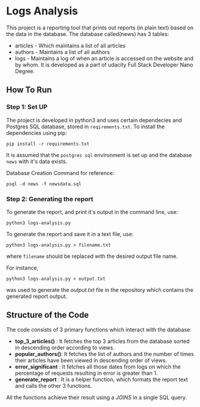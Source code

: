 # Logs Analysis
This project is a reporting tool that prints out reports (in plain text) based on the data in the database. The database called(news) has 3 tables:
* articles - Which maintains a list of all articles
* authors  - Maintains a list of all authors
* logs - Maintains a log of when an article is accessed on the website and by whom.
It is developed as a part of udacity Full Stack Developer Nano Degree.
## How To Run

### Step 1: Set UP
The project is developed in python3 and uses certain dependecies and Postgres SQL database, stored in `reqirements.txt`. To install the dependencies using pip:

`pip install -r requirements.txt`

It is assumed that the `postgres sql` environment is set up and the database `news` with it's data exists.

Database Creation Command for reference:

`psql -d news -f newsdata.sql`

### Step 2: Generating the report

To generate the report, and print it's output in the command line, use:

`python3 logs-analysis.py`

To generate the report and save it in a text file, use:

`python3 logs-analysis.py > filename.txt` 

where `filename` should be replaced with the desired output file name.

For instance, 

`python3 logs-analysis.py > output.txt` 

was used to generate the *output.txt* file in the repository which contains the generated report output.

## Structure of the Code

The code consists of 3 primary functions which interact with the database:

* **top_3_articles()** : It fetches the top 3 articles from the database sorted in descending order according to views.
* **popular_authors()**: It fetches the list of authors and the number of times their articles have been viewed in descending order of views.
* **error_significant** : It fetches all those dates from logs on which the percentage of requests resulting in error is greater than 1.
* **generate_report** : It is a helper function, which formats the report text and calls the other 3 functions.

All the functions achieve their result using a *JOINS* in a single SQL query.
